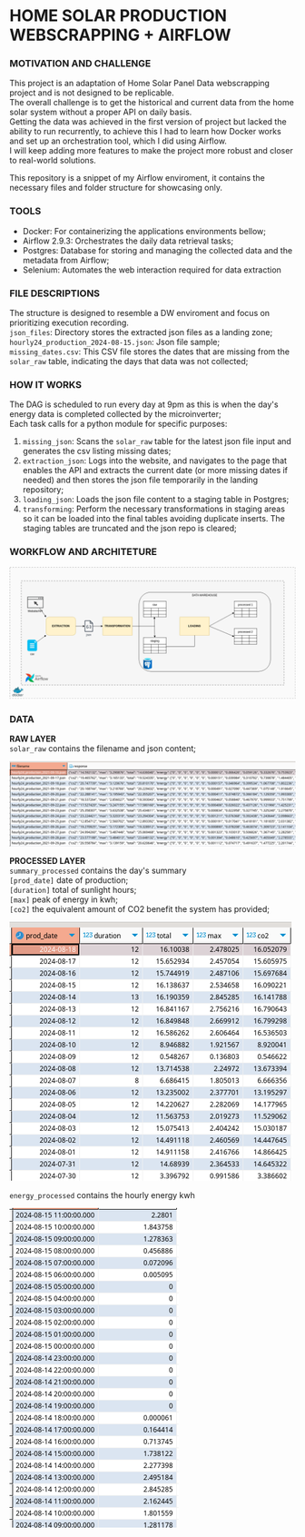 # HOME SOLAR PRODUCTION  WEBSCRAPPING + AIRFLOW

### MOTIVATION AND CHALLENGE
This project is an adaptation of Home Solar Panel Data webscrapping project and is not designed to be replicable.\
The overall challenge is to get the historical and current data from the home solar system without a proper API on daily basis. \
Getting the data was achieved in the first version of project but lacked the ability to run recurrently, to achieve this I had to learn how Docker works and set up an orchestration tool, which I did using Airflow. \
I will keep adding more features to make the project more robust and closer to real-world solutions.

This repository is a snippet of my Airflow enviroment, it contains the necessary files and folder structure for showcasing only.

### TOOLS
- Docker: For containerizing the applications environments bellow;  
- Airflow 2.9.3: Orchestrates the daily data retrieval tasks;  
- Postgres: Database for storing and managing the collected data and the metadata from Airflow;
- Selenium: Automates the web interaction required for data extraction

### FILE DESCRIPTIONS
The structure is designed to resemble a DW enviroment and focus on prioritizing execution recording. \
`json_files`: Directory stores the extracted json files as a landing zone;\
`hourly24_production_2024-08-15.json`: Json file sample; \
`missing_dates.csv`: This CSV file stores the dates that are missing from the `solar_raw` table, indicating the days that data was not collected; 

### HOW IT WORKS
The DAG is scheduled to run every day at 9pm as this is when the day's energy data is completed collected by the microinverter; \
Each task calls for a python module for specific purposes:
1. `missing_json`: Scans the `solar_raw` table for the latest json file input and generates the csv listing missing dates;
2. `extraction_json`: Logs into the website, and navigates to the page that enables the API and extracts the current date (or more missing dates if needed)  and then stores the json file temporarily  in the landing repository;
3. `loading_json`: Loads the json file content to a staging table in Postgres;
4. `transforming`: Perform the necessary transformations in staging areas so it can be loaded into the final tables avoiding duplicate inserts. The staging tables are truncated and the json repo is cleared;

### WORKFLOW AND ARCHITETURE

![alt text](images/afw_solar2.png)

### DATA

**RAW LAYER**\
`solar_raw` contains the filename and json content;

![alt text](images/solar_raw.png)

**PROCESSED LAYER**\
`summary_processed` contains the day's summary\
`[prod_date]` date of production;\
`[duration]` total of sunlight hours;\
`[max]` peak of energy in kwh;\
`[co2]` the equivalent amount of CO2 benefit the system has provided; 

![alt text](images/summary.png)


`energy_processed` contains the hourly energy kwh 

![alt text](images/energy.png)